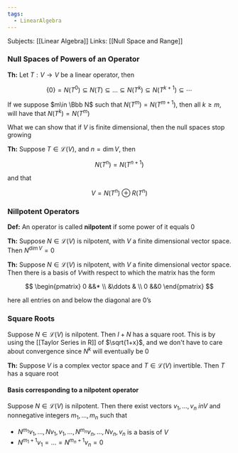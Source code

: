 ```yaml
---
tags:
  - LinearAlgebra
---
```

Subjects: [[Linear Algebra]]
Links: [[Null Space and Range]]
### Null Spaces of Powers of an Operator
**Th:** Let $T : V \to V$ be a linear operator, then

$$ \{ 0\} = N(T^0) \subseteq N(T) \subseteq \dots \subseteq N(T^k) \subseteq N(T^{k+1}) \subseteq \cdots $$

If we suppose $m\in \Bbb N$ such that $N(T^m) = N(T^{m+1})$, then all $k \ge m$, will have that ${N(T^k ) = N(T^m)}$

What we can show that if $V$ is finite dimensional, then the null spaces stop growing

********Th:******** Suppose $T \in \mathcal L(V)$, and $n = \dim V$, then

$$ N(T^n) = N(T^{n+1}) $$

and that

$$ V = N(T^n ) \oplus R(T^n) $$

### Nillpotent Operators

**Def:** An operator is called **nilpotent** if some power of it equals $0$

********Th:******** Suppose $N \in \mathcal L(V)$ is nilpotent, with $V$ a finite dimensional vector space. Then ${N^{\dim V} = 0}$

**Th:** Suppose $N \in \mathcal L(V)$ is nilpotent, with $V$ a finite dimensional vector space. Then there is a basis of $V$with respect to which the matrix has the form

$$ \begin{pmatrix} 0 &&* \\ &\ddots & \\ 0 &&0 \end{pmatrix} $$

here all entries on and below the diagonal are $0$’s

### Square Roots

Suppose $N \in\mathcal L(V)$ is nilpotent. Then $I + N$ has a square root. This is by using the [[Taylor Series in R]] of $\sqrt{1+x}$, and we don't have to care about convergence since $N^k$ will eventually be $0$

**Th:** Suppose $V$ is a complex vector space and $T \in \mathcal L(V)$ invertible. Then $T$ has a square root

#### Basis corresponding to a nilpotent operator
Suppose $N \in \mathcal L(V)$ is nilpotent. Then there exist vectors $v_1, \dots, v_n \ in V$ and nonnegative integers $m_1, \dots, m_n$ such that
- $N^{m_1}v_1, \dots, Nv_1, v_1, \dots, N^{m_n}v_n, \dots, Nv_n, v_n$ is a basis of $V$
- $N^{m_1+1} v_1 = \dots = N^{m_n+1} v_n = 0$ 